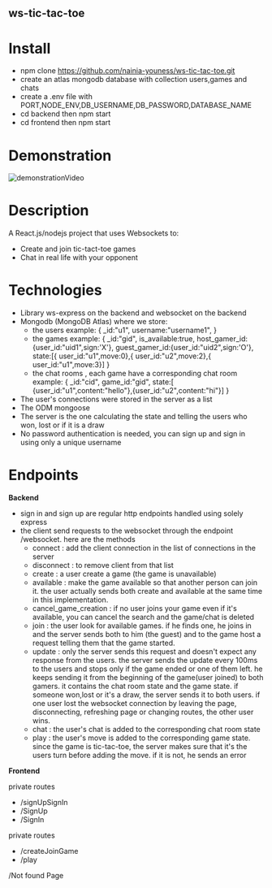 ## ws-tic-tac-toe

# Install

- npm clone https://github.com/nainia-youness/ws-tic-tac-toe.git
- create an atlas mongodb database with collection users,games and chats
- create a .env file with PORT,NODE_ENV,DB_USERNAME,DB_PASSWORD,DATABASE_NAME
- cd backend then npm start
- cd frontend then npm start

# Demonstration

![demonstrationVideo](demonstrationVideo.gif)

# Description

A React.js/nodejs project that uses Websockets to:

- Create and join tic-tact-toe games
- Chat in real life with your opponent

# Technologies

- Library ws-express on the backend and websocket on the backend
- Mongodb (MongoDB Atlas) where we store:
  - the users
    example:
    {
    \_id:"u1",
    username:"username1",
    }
  - the games
    example:
    {
    \_id:"gid",
    is_available:true,
    host_gamer_id:{user_id:"uid1",sign:'X'},
    guest_gamer_id:{user_id:"uid2",sign:'O'},
    state:[{ user_id:"u1",move:0},{ user_id:"u2",move:2},{ user_id:"u1",move:3}]
    }
  - the chat rooms , each game have a corresponding chat room
    example:
    {
    \_id:"cid",
    game_id:"gid",
    state:[ {user_id:"u1",content:"hello"},{user_id:"u2",content:"hi"}]
    }
- The user's connections were stored in the server as a list
- The ODM mongoose
- The server is the one calculating the state and telling the users who won, lost or if it is a draw
- No password authentication is needed, you can sign up and sign in using only a unique username

# Endpoints

**Backend**

- sign in and sign up are regular http endpoints handled using solely express
- the client send requests to the websocket through the endpoint /websocket.
  here are the methods
  - connect : add the client connection in the list of connections in the server
  - disconnect : to remove client from that list
  - create : a user create a game (the game is unavailable)
  - available : make the game available so that another person can join it.
    the user actually sends both create and available at the same time in
    this implementation.
  - cancel_game_creation : if no user joins your game even if it's available,
    you can cancel the search and the game/chat is deleted
  - join : the user look for available games.
    if he finds one, he joins in and the server sends both to him (the guest) and
    to the game host a request telling them that the game started.
  - update : only the server sends this request and doesn't expect any response from the users.
    the server sends the update every 100ms to the users and stops only if the game ended or one of them left.
    he keeps sending it from the beginning of the game(user joined) to both gamers.
    it contains the chat room state and the game state.
    if someone won,lost or it's a draw, the server sends it to both users.
    if one user lost the websocket connection by leaving the page, disconnecting, refreshing page or changing routes, the other user wins.
  - chat : the user's chat is added to the corresponding chat room state
  - play : the user's move is added to the corresponding game state.
    since the game is tic-tac-toe, the server makes sure that it's the users turn
    before adding the move. if it is not, he sends an error

**Frontend**

private routes

- /signUpSignIn
- /SignUp
- /SignIn

private routes

- /createJoinGame
- /play

/Not found Page
